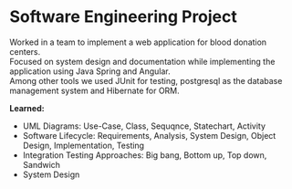 # Software Engineering Project
Worked in a team to implement a web application for blood donation centers. <br/>
Focused on system design and documentation while implementing the application using Java Spring and Angular. <br/>
Among other tools we used JUnit for testing, postgresql as the database management system and Hibernate for ORM. <br/>

**Learned:**
* UML Diagrams: Use-Case, Class, Sequqnce, Statechart, Activity
* Software Lifecycle: Requirements, Analysis, System Design, Object Design, Implementation, Testing 
* Integration Testing Approaches: Big bang, Bottom up, Top down, Sandwich
* System Design

